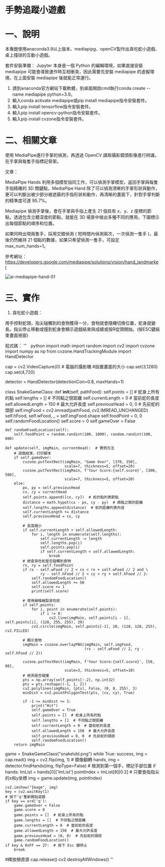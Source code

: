 # 手勢追蹤小遊戲
# 一、說明
本專題使用anaconda3.9以上版本、mediapipg、openCV製作出貪吃蛇小遊戲、桌上撞球的互動小遊戲。

套件安裝準備：
Jupyter 本身是一個 Python 的編輯環境，如果直接安裝 mediapipe 可能會導致運作時互相衝突，因此需要先安裝 mediapipe 的虛擬環境，在上面安裝 mediapipe 後就能正常運行。
1.	請到anaconda官方網站下載軟體，到桌面開啟cmd執行conda create --name mediapipe python=3.9。
2.	輸入conda activate mediapipe或pip install mediapipe指令安裝套件。
3.	輸入pip install tensorflow指令安裝套件。
4.	輸入pip install opencv-python指令安裝套件。
5.	輸入pip install cvzone指令安裝套件。
# 二、相關文章
使用 MediaPipe進行手掌的偵測，再透過 OpenCV 讀取攝影鏡頭影像進行辨識，在手掌與每隻手指標記骨架。

文章：

MediaPipe Hands 利用多個模型協同工作，可以偵測手掌模型，返回手掌與每隻手指精確的 3D 關鍵點，MediaPipe Hand 除了可以偵測清晰的手掌形狀與動作，更可以判斷出被少部分被遮蔽的手指形狀和動作，再清晰的畫面下，針對手掌判斷的精準度可達 95.7%。

Mediapipe 偵測手掌後，會在手掌與手指上產生 21 個具有 x、y、z 座標的節點，透過包含立體深度的節點，就能在 3D 場景中做出多種不同的應用，下圖標示出每個節點的順序和位置。

如果同時出現兩隻手，採用交錯偵測 ( 短時間內偵測兩次，一次偵測一隻手 )，最後仍然維持 21 個點的數據，如果只希望偵測一隻手，可設定 max_num_hands=1。

參考網址：https://developers.google.com/mediapipe/solutions/vision/hand_landmarker

![ai-mediapipe-hand-01](https://github.com/LonelyCaesar/Hand-tracking-mini-game/assets/101235367/5d0079bd-4f3e-49e2-bff1-a471cee6e5a2)

# 三、實作
1.	貪吃蛇小遊戲：

用手控制蛇頭，指尖碰觸到的食物獲得一分，食物就會隨機切換位置，蛇身就變長。指尖停止移動或撞到蛇身會顯示遊戲結束與成績或按R從頭開始。(按ESC鍵結束畫面視窗) 

程式碼：
‵‵‵　python
import math
import random
import cv2
import cvzone
import numpy as np
from cvzone.HandTrackingModule import HandDetector

cap = cv2.VideoCapture(0) # 電腦的攝影機
#設置畫面的大小
cap.set(3,1280)
cap.set(4,720)

detector = HandDetector(detectionCon=0.8, maxHands=1)

class SnakeGameClass:
    def __init__(self, pathFood):
        self.points = [] # 蛇身上所有的點
        self.lengths = [] # 不同點之間距離
        self.currentLength = 0 # 當前蛇的長度
        self.allowedLength = 150 # 最大允許長度
        self.previousHead = 0, 0 # 先前蛇的頭部
        self.imgFood = cv2.imread(pathFood, cv2.IMREAD_UNCHANGED)
        self.hFood, self.wFood, _ = self.imgFood.shape
        self.foodPoint = 0, 0
        self.randomFoodLocation()
        self.score = 0
        self.gameOver = False

    def randomFoodLocation(self):
        self.foodPoint = random.randint(100, 1000), random.randint(100, 600)

    def update(self, imgMain, currentHead):  # 實例方法
        # 遊戲結束，打印腳本
        if self.gameOver:
            cvzone.putTextRect(imgMain, "Game Over", [370, 350],
                               scale=7, thickness=5, offset=20)
            cvzone.putTextRect(imgMain, f'Your Score:{self.score}', [300, 500],
                               scale=7, thickness=5, offset=20)
        else:
            px, py = self.previousHead
            cx, cy = currentHead
            self.points.append([cx, cy])  # 蛇的點列表節點
            distance = math.hypot(cx - px, cy - py)  # 兩點之間的距離
            self.lengths.append(distance)  # 蛇的距離列表內容
            self.currentLength += distance
            self.previousHead = cx, cy

            # 長度縮小
            if self.currentLength > self.allowedLength:
                for i, length in enumerate(self.lengths):
                    self.currentLength -= length
                    self.lengths.pop(i)
                    self.points.pop(i)
                    if self.currentLength < self.allowedLength:
                        break
            # 檢查貪吃蛇是否碰觸到食物
            rx, ry = self.foodPoint
            if rx - self.wFood // 2 < cx < rx + self.wFood // 2 and \
                    ry - self.hFood // 2 < cy < ry + self.hFood // 2:
                self.randomFoodLocation()
                self.allowedLength += 50
                self.score += 1
                print(self.score)

            # 使用線條繪製貪吃蛇
            if self.points:
                for i, point in enumerate(self.points):
                    if i != 0:
                        cv2.line(imgMain, self.points[i - 1], self.points[i], (128, 255, 255), 20)
                cv2.circle(imgMain, self.points[-1], 20, (128, 128, 255), cv2.FILLED)

            # 顯示食物
            imgMain = cvzone.overlayPNG(imgMain, self.imgFood,
                                        (rx - self.wFood // 2, ry - self.hFood // 2))

            cvzone.putTextRect(imgMain, f'Your Score:{self.score}', [50, 80],
                               scale=3, thickness=5, offset=10)
            # 檢測是否碰撞
            pts = np.array(self.points[:-2], np.int32)
            pts = pts.reshape((-1, 1, 2))
            cv2.polylines(imgMain, [pts], False, (0, 0, 255), 3)
            minDist = cv2.pointPolygonTest(pts, (cx, cy), True)

            if -1 <= minDist <= 1:
                print("Hit")
                self.gameOver = True
                self.points = []  # 蛇身上所有的點
                self.lengths = []  # 不同點之間距離
                self.currentLength = 0  # 當前蛇的長度
                self.allowedLength = 150  # 最大允許長度
                self.previousHead = 0, 0  # 先前蛇的頭部
                self.randomFoodLocation()
        return imgMain


game = SnakeGameClass("snake\dd.png")
while True:
    success, img = cap.read()
    img = cv2.flip(img, 1) # 鏡像翻轉
    hands, img = detector.findHands(img, flipType=False)
    # 檢測到第一個手，標記手部位置
    if hands:
        lmList = hands[0]['lmList']
        pointIndex = lmList[8][0:2]  # 只要食指指尖的x和y坐標
        img = game.update(img, pointIndex)

    cv2.imshow("Image", img)
    key = cv2.waitKey(1)
    # 按下‘q'重新開始遊戲
    if key == ord('q'):
        game.gameOver = False
        game.score = 0
        game.points = []  # 蛇身上所有的點
        game.lengths = []  # 不同點之間距離
        game.currentLength = 0  # 當前蛇的長度
        game.allowedLength = 150  # 最大允許長度
        game.previousHead = (0, 0)  # 先前蛇的頭部
        game.randomFoodLocation()
    if key & 0xFF == 27:  # 按下 Esc 鍵停止
        break
#釋放頻資源
cap.release()
cv2.destroyAllWindows()
‵‵‵
